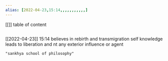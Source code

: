 ```yaml
---
alias: [2022-04-23,15:14,,,,,,,,,,,]
---
```

[[]]
table of content
```toc
```

[[2022-04-23]] 15:14
believes in rebirth and transmigration
self knowledge leads to liberation and nt any exterior influence or agent
```query
"sankhya school of philosophy"
```